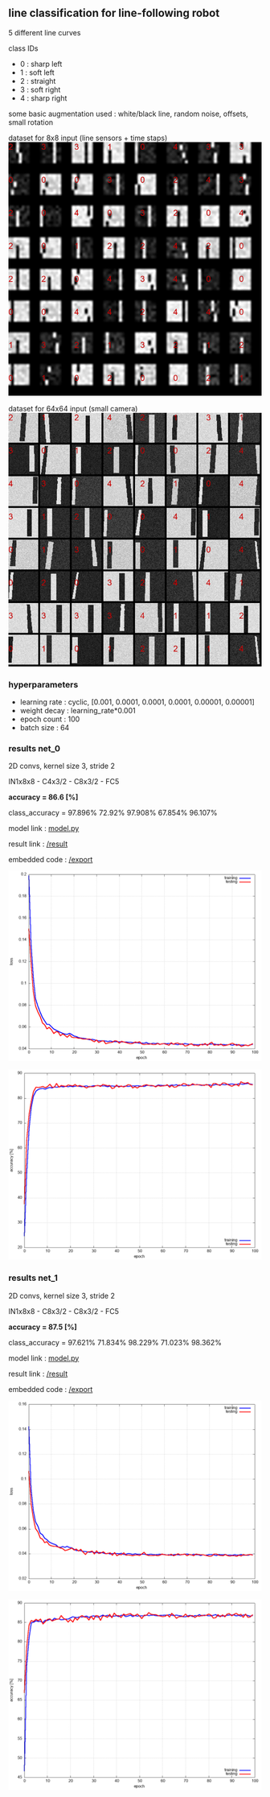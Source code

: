## line classification for line-following robot

5 different line curves

class IDs
- 0 : sharp left
- 1 : soft left
- 2 : straight
- 3 : soft right
- 4 : sharp right

some basic augmentation used : white/black line, random noise, offsets, small rotation

dataset for 8x8 input (line sensors + time staps)
![](images/lf_dataset_8x8.png)

dataset for 64x64 input (small camera)
![](images/lf_dataset_64x64.png)


### hyperparameters

- learning rate : cyclic,  [0.001, 0.0001, 0.0001, 0.0001, 0.00001, 0.00001]
- weight decay  : learning_rate*0.001
- epoch count : 100
- batch size  : 64




### results net_0

2D convs, kernel size 3, stride 2

IN1x8x8 - C4x3/2 - C8x3/2 - FC5


**accuracy   = 86.6 [%]**

class_accuracy = 97.896%   72.92%   97.908%   67.854%   96.107% 

model link : [model.py](models/net_0/model.py)

result link : [/result](models/net_0/result)

embedded code : [/export](models/net_0/export)

![](models/net_0/result/loss_progress.png)

![](models/net_0/result/accuracy_progress.png)




### results net_1

2D convs, kernel size 3, stride 2

IN1x8x8 - C8x3/2 - C8x3/2 - FC5


**accuracy   = 87.5 [%]**

class_accuracy = 97.621%   71.834%   98.229%   71.023%   98.362%


model link : [model.py](models/net_1/model.py)

result link : [/result](models/net_1/result)

embedded code : [/export](models/net_1/export)

![](models/net_1/result/loss_progress.png)

![](models/net_1/result/accuracy_progress.png)


